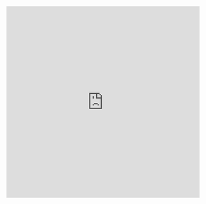 <iframe width="100%" height="500" frameborder="0"
  src="https://observablehq.com/embed/fb586fa98300545b?cell=*&api_key=cb4dede47027450fecdf47e906f8d81d00b04e7b"></iframe>